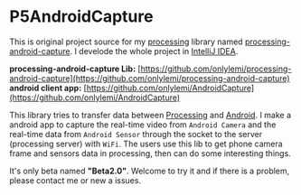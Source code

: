 # P5AndroidCapture
This is original project source for my [processing](https://processing.org) library named [processing-android-capture](https://github.com/onlylemi/processing-android-capture). I develode the whole project in [IntelliJ IDEA](https://www.jetbrains.com/idea/).

**processing-android-capture Lib:** [https://github.com/onlylemi/processing-android-capture](https://github.com/onlylemi/processing-android-capture)
**android client app:** [https://github.com/onlylemi/AndroidCapture](https://github.com/onlylemi/AndroidCapture)

This library tries to transfer data between [Processing](https://processing.org) and [Android](https://android.com). I make a android app to capture the real-time video from `Android Camera` and the real-time data from `Android Sensor` through the socket to the server (processing server) with `WiFi`. The users use this lib to get phone camera frame and sensors data in processing, then can do some interesting things. 

It's only beta named **"Beta2.0"**. Welcome to try it and if there is a problem, please contact me or new a issues. 
